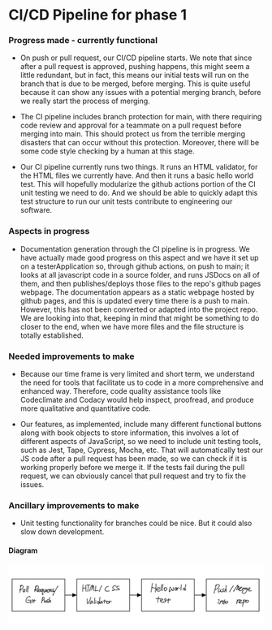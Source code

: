 # CI/CD Pipeline for phase 1    

### Progress made - currently functional    
- On push or pull request, our CI/CD pipeline starts. We note that since after a pull request is approved, pushing happens, this might seem a little redundant, but in fact, this means our initial tests will run on the branch that is due to be merged, before merging. This is quite useful because it can show any issues with a potential merging branch, before we really start the process of merging.    

- The CI pipeline includes branch protection for main, with there requiring code review and approval for a teammate on a pull request before merging into main. This should protect us from the terrible merging disasters that can occur without this protection. Moreover, there will be some code style checking by a human at this stage.

- Our CI pipeline currently runs two things. It runs an HTML validator, for the HTML files we currently have. And then it runs a basic hello world test. This will hopefully modularize the github actions portion of the CI unit testing we need to do. And we should be able to quickly adapt this test structure to run our unit tests contribute to engineering our software. 


### Aspects in progress    
- Documentation generation through the CI pipeline is in progress. We have actually made good progress on this aspect and we have it set up on a testerApplication so, through github actions, on push to main; it looks at all javascript code in a source folder, and runs JSDocs on all of them, and then publishes/deploys those files to the repo's github pages webpage. The documentation appears as a static webpage hosted by github pages, and this is updated every time there is a push to main. However, this has not been converted or adapted into the project repo. We are looking into that, keeping in mind that might be something to do closer to the end, when we have more files and the file structure is totally established.

### Needed improvements to make    
- Because our time frame is very limited and short term, we understand the need for tools that facilitate us to code in a more comprehensive and enhanced way. Therefore, code quality assistance tools like Codeclimate and Codacy would help inspect, proofread, and produce more qualitative and quantitative code.

- Our features, as implemented, include many different functional buttons  along with book objects to store information, this involves a lot of different aspects of JavaScript, so we need to include unit testing tools, such as Jest, Tape, Cypress, Mocha, etc. That will automatically test our JS code after a pull request has been made, so we can check if it is working properly before we merge it. If the tests fail during the pull request, we can obviously cancel that pull request and try to fix the issues.

### Ancillary improvements to make    
- Unit testing functionality for branches could be nice. But it could also slow down development.

#### Diagram    
![CI/CD Diagram](/admin/cipipeline/phase1.png)